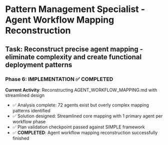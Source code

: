 # Pattern Management Specialist - Agent Workflow Mapping Reconstruction

## Task: Reconstruct precise agent mapping - eliminate complexity and create functional deployment patterns

### Phase 6: IMPLEMENTATION ✅ COMPLETED
**Current Activity**: Reconstructing AGENT_WORKFLOW_MAPPING.md with streamlined design
- ✅ Analysis complete: 72 agents exist but overly complex mapping patterns identified
- ✅ Solution designed: Streamlined core mapping with 1 primary agent per workflow phase  
- ✅ Plan validation checkpoint passed against SIMPLE framework
- ✅ **COMPLETED**: Agent workflow mapping reconstruction successfully finished